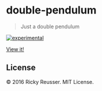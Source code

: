 # double-pendulum

> Just a double pendulum

[![experimental][stability-experimental]][stability-url]
<!--[![Build Status][travis-image]][travis-url]-->
<!--[![npm version][npm-image]][npm-url]-->
<!--[![Dependency Status][david-dm-image]][david-dm-url]-->
<!--[![Semistandard Style][semistandard-image]][semistandard-url]-->

[View it!](http://rickyreusser.com/demos/double-pendulum)

## License

&copy; 2016 Ricky Reusser. MIT License.




<!-- BADGES -->

[travis-image]: https://travis-ci.org/rreusser/double-pendulum.svg?branch=master
[travis-url]: https://travis-ci.org//double-pendulum

[npm-image]: https://badge.fury.io/js/double-pendulum.svg
[npm-url]: https://npmjs.org/package/double-pendulum

[david-dm-image]: https://david-dm.org/rreusser/double-pendulum.svg?theme=shields.io
[david-dm-url]: https://david-dm.org/rreusser/double-pendulum

[semistandard-image]: https://img.shields.io/badge/code%20style-semistandard-brightgreen.svg?style=flat-square
[semistandard-url]: https://github.com/Flet/semistandard

<!-- see stability badges at: https://github.com/badges/stability-badges -->
[stability-url]: https://github.com/badges/stability-badges
[stability-deprecated]: http://badges.github.io/stability-badges/dist/deprecated.svg
[stability-experimental]: http://badges.github.io/stability-badges/dist/experimental.svg
[stability-unstable]: http://badges.github.io/stability-badges/dist/unstable.svg
[stability-stable]: http://badges.github.io/stability-badges/dist/stable.svg
[stability-frozen]: http://badges.github.io/stability-badges/dist/frozen.svg
[stability-locked]: http://badges.github.io/stability-badges/dist/locked.svg

